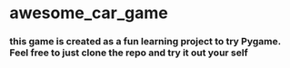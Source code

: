 ﻿# awesome_car_game
 ### this game is created as a fun learning project to try Pygame. Feel free to just clone the repo and try it out your self
